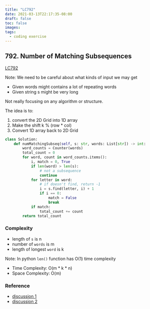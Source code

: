 ```yaml
---
title: "LC792"
date: 2021-03-13T22:17:35-08:00
draft: false
toc: false
images:
tags:
  - coding exercise
---
```


## 792. Number of Matching Subsequences

[LC792](https://leetcode.com/problems/number-of-matching-subsequences/)

Note:
We need to be careful about what kinds of input we may get
* Given words might contains a lot of repeating words
* Given string s might be very long

Not really focusing on any algorithm or structure.

The idea is to:
1. convert the 2D Grid into 1D array
2. Make the shift k % (row * col)
3. Convert 1D array back to 2D Grid

```python
class Solution:
    def numMatchingSubseq(self, s: str, words: List[str]) -> int:
        word_counts = Counter(words)
        total_count = 0
        for word, count in word_counts.items():
            i, match = 0, True
            if len(word) > len(s):
                # not a subsequence
                continue
            for letter in word:
                # if doesn't find, return -1
                i = s.find(letter, i) + 1
                if i == 0:
                    match = False
                    break
            if match:
                total_count += count
        return total_count
```

### Complexity
- length of `s` is n
- number of `words` is m
- length of longest `word` is k

Note: In python `len()` function has O(1) time complexity

- Time Complexity: O(m * k * n)
- Space Complexity: O(m)

### Reference
- [discussion 1](https://leetcode.com/problems/number-of-matching-subsequences/discuss/1103585/PythonPython3-Number-of-Matching-Subsequences)
- [discussion 2](https://leetcode.com/problems/number-of-matching-subsequences/discuss/802857/Clean-Python-or-100-Speed-or-Commented-or-2-Algorithms)